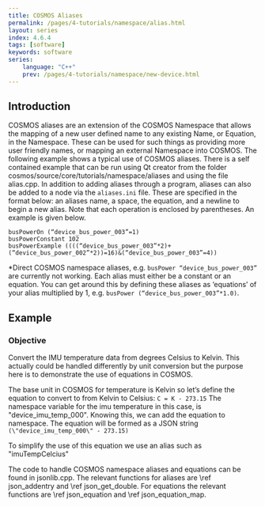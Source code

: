 ```yaml
---
title: COSMOS Aliases
permalink: /pages/4-tutorials/namespace/alias.html
layout: series
index: 4.6.4
tags: [software]
keywords: software
series:
    language: "C++"
    prev: /pages/4-tutorials/namespace/new-device.html
---
```


## Introduction

COSMOS aliases are an extension of the COSMOS Namespace that allows the mapping of a new user defined name to any existing Name, or Equation, in the Namespace. These can be used for such things as providing more user friendly names, or mapping an external Namespace into COSMOS. The following example shows a typical use of COSMOS aliases. There is a self contained example that can be run using Qt creator from the folder cosmos/source/core/tutorials/namespace/aliases and using the file alias.cpp.
In addition to adding aliases through a program, aliases can also be added to a node via the `aliases.ini` file. These are specified in the format below: an aliases name, a space, the equation, and a newline to begin a new alias. Note that each operation is enclosed by parentheses. An example is given below.
```
busPowerOn (“device_bus_power_003”=1)
busPowerConstant 102
busPowerExample ((((“device_bus_power_003”*2)+(“device_bus_power_002”*2))=16)&(“device_bus_power_003”=4))
```
*Direct COSMOS namespace aliases, e.g. `busPower “device_bus_power_003”` are currently not working. Each alias must either be a constant or an equation. You can get around this by defining these aliases as ‘equations’ of your alias multiplied by 1, e.g. `busPower (“device_bus_power_003”*1.0)`.

## Example

### Objective
Convert the IMU temperature data from degrees Celsius to Kelvin. This actually could be handled differently by unit conversion but the purpose here is to demonstrate the use of equations in COSMOS.

The base unit in COSMOS for temperature is Kelvin so let’s define the equation to convert to from Kelvin to Celsius:
`
C = K - 273.15
`
The namespace variable for the imu temperature in this case, is "device_imu_temp_000". Knowing this, we can add the equation to namespace. The equation will be formed as a JSON string
`(\"device_imu_temp_000\" - 273.15)`


To simplify the use of this equation we use an alias such as
"imuTempCelcius"

The code to handle COSMOS namespace aliases and equations can be found in jsonlib.cpp. The relevant functions for aliases are \ref json_addentry and \ref json_get_double. For equations the relevant functions are \ref json_equation and \ref json_equation_map.
